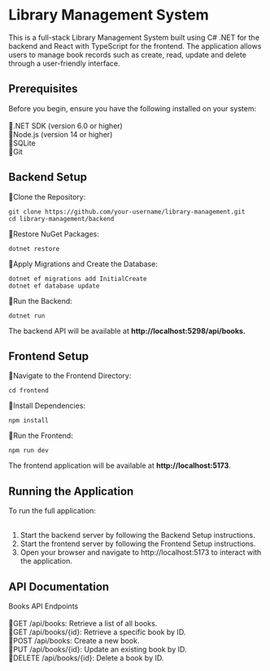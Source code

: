 # Library Management System


This is a full-stack Library Management System built using C# .NET for the backend and React with TypeScript for the frontend. The application allows users to manage book records such as create, read, update and delete through a user-friendly interface. 

## Prerequisites
Before you begin, ensure you have the following installed on your system:<br /><br />
💠.NET SDK (version 6.0 or higher)<br />
💠Node.js (version 14 or higher)<br />
💠SQLite<br />
💠Git


## Backend Setup
💠Clone the Repository:
```
git clone https://github.com/your-username/library-management.git
cd library-management/backend
```

💠Restore NuGet Packages:
```
dotnet restore
```

💠Apply Migrations and Create the Database:
```
dotnet ef migrations add InitialCreate
dotnet ef database update
```

💠Run the Backend:
```
dotnet run
```

<p>The backend API will be available at <b>http://localhost:5298/api/books.</b></p>

## Frontend Setup
💠Navigate to the Frontend Directory:
```
cd frontend
```

💠Install Dependencies:
```
npm install
```

💠Run the Frontend:
```
npm run dev
```

<p>The frontend application will be available at <b>http://localhost:5173</b>.</p>

## Running the Application
To run the full application:<br /><br />
1. Start the backend server by following the Backend Setup instructions.<br />
2. Start the frontend server by following the Frontend Setup instructions.<br />
3. Open your browser and navigate to http://localhost:5173 to interact with the application.

## API Documentation
Books API Endpoints<br /><br />
💠GET /api/books: Retrieve a list of all books.<br />
💠GET /api/books/{id}: Retrieve a specific book by ID.<br />
💠POST /api/books: Create a new book.<br />
💠PUT /api/books/{id}: Update an existing book by ID.<br />
💠DELETE /api/books/{id}: Delete a book by ID.

